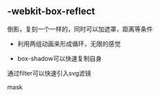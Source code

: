 ## -webkit-box-reflect

倒影，复刻一个一样的，同时可以加遮罩，距离等条件

* 利用两组动画来形成循环，无限的感觉

* box-shadow可以快速复制自身

通过filter可以快速引入svg滤镜

mask